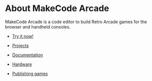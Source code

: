 # About MakeCode Arcade

MakeCode Arcade is a code editor to build Retro Arcade games for the browser
and handheld consoles.

* [Try it now!](https://arcade.makecode.com)


* [Projects](/projects)
* [Documentation](/docs)
* [Hardware](/hardware)
* [Publishing games](/publishing-games)